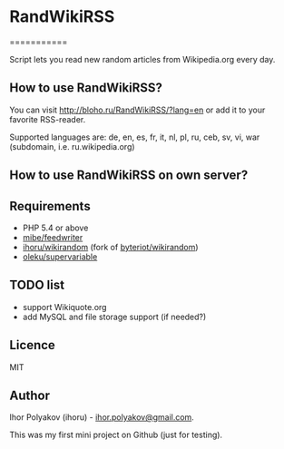 # RandWikiRSS
===========

Script lets you read new random articles from Wikipedia.org every day.

## How to use RandWikiRSS?
You can visit <http://bloho.ru/RandWikiRSS/?lang=en> or add it to your favorite RSS-reader.

Supported languages are: de, en, es, fr, it, nl, pl, ru, ceb, sv, vi, war (subdomain, i.e. ru.wikipedia.org)

## How to use RandWikiRSS on own server?


## Requirements
* PHP 5.4 or above
* [mibe/feedwriter](//github.com/mibe/feedwriter)
* [ihoru/wikirandom](//github.com/ihoru/wikirandom) (fork of [byteriot/wikirandom](//github.com/byteriot/wikirandom))
* [oleku/supervariable](//github.com/oleku/supervariable)

## TODO list
* support Wikiquote.org
* add MySQL and file storage support (if needed?)

## Licence
MIT

## Author
Ihor Polyakov (ihoru) - <ihor.polyakov@gmail.com>.

This was my first mini project on Github (just for testing).
